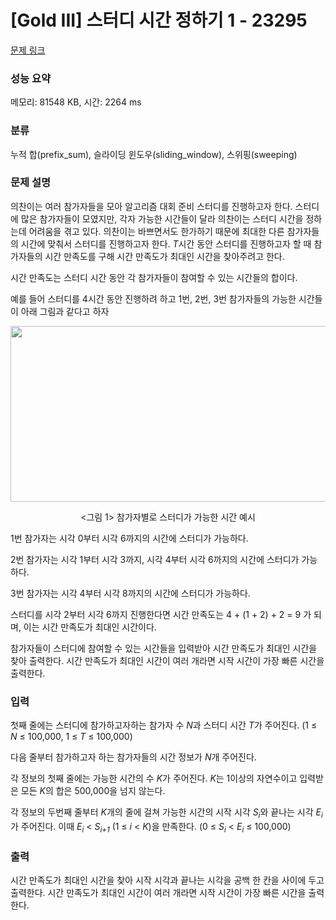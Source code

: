 # [Gold III] 스터디 시간 정하기 1 - 23295 

[문제 링크](https://www.acmicpc.net/problem/23295) 

### 성능 요약

메모리: 81548 KB, 시간: 2264 ms

### 분류

누적 합(prefix_sum), 슬라이딩 윈도우(sliding_window), 스위핑(sweeping)

### 문제 설명

<p>의찬이는 여러 참가자들을 모아 알고리즘 대회 준비 스터디를 진행하고자 한다. 스터디에 많은 참가자들이 모였지만, 각자 가능한 시간들이 달라 의찬이는 스터디 시간을 정하는데 어려움을 겪고 있다. 의찬이는 바쁘면서도 한가하기 때문에 최대한 다른 참가자들의 시간에 맞춰서 스터디를 진행하고자 한다. <em>T</em>시간 동안 스터디를 진행하고자 할 때 참가자들의 시간 만족도를 구해 시간 만족도가 최대인 시간을 찾아주려고 한다.</p>

<p>시간 만족도는 스터디 시간 동안 각 참가자들이 참여할 수 있는 시간들의 합이다.</p>

<p>예를 들어 스터디를 4시간 동안 진행하려 하고 1번, 2번, 3번 참가자들의 가능한 시간들이 아래 그림과 같다고 하자</p>

<p style="text-align: center;"><img alt="" src="https://upload.acmicpc.net/75d67214-cc62-45ce-b6a9-90832a4c985e/-/preview/" style="height: 281px; width: 700px;"></p>

<p style="text-align: center;"><그림 1> 참가자별로 스터디가 가능한 시간 예시</p>

<p>1번 참가자는 시각 0부터 시각 6까지의 시간에 스터디가 가능하다.</p>

<p>2번 참가자는 시각 1부터 시각 3까지, 시각 4부터 시각 6까지의 시간에 스터디가 가능하다.</p>

<p>3번 참가자는 시각 4부터 시각 8까지의 시간에 스터디가 가능하다.</p>

<p>스터디를 시각 2부터 시각 6까지 진행한다면 시간 만족도는 4 + (1 + 2) + 2 = 9 가 되며, 이는 시간 만족도가 최대인 시간이다.</p>

<p>참가자들이 스터디에 참여할 수 있는 시간들을 입력받아 시간 만족도가 최대인 시간을 찾아 출력한다. 시간 만족도가 최대인 시간이 여러 개라면 시작 시간이 가장 빠른 시간을 출력한다.</p>

### 입력 

 <p>첫째 줄에는 스터디에 참가하고자하는 참가자 수 <em>N</em>과 스터디 시간 <em>T</em>가 주어진다. (1 ≤ <em>N</em> ≤ 100,000, 1 ≤ <em>T</em>  ≤ 100,000)</p>

<p>다음 줄부터 참가하고자 하는 참가자들의 시간 정보가 <em>N</em>개 주어진다. </p>

<p>각 정보의 첫째 줄에는 가능한 시간의 수 <em>K</em>가 주어진다. <i>K</i>는 1이상의 자연수이고 입력받은 모든 <i>K</i>의 합은 500,000을 넘지 않는다.</p>

<p>각 정보의 두번째 줄부터 <em>K</em>개의 줄에 걸쳐 가능한 시간의 시작 시각 <em>S<sub>i</sub></em>와 끝나는 시각 <em>E<sub>i</sub></em>가 주어진다. 이때 <em>E<sub>i</sub></em> < <em>S<sub>i+1</sub></em> (1 ≤ <em>i</em> < <em>K</em>)을 만족한다. (0 ≤ <em>S<sub>i</sub></em> < <em>E<sub>i</sub></em> ≤ 100,000)</p>

### 출력 

 <p>시간 만족도가 최대인 시간을 찾아 시작 시각과 끝나는 시각을 공백 한 칸을 사이에 두고 출력한다. 시간 만족도가 최대인 시간이 여러 개라면 시작 시간이 가장 빠른 시간을 출력한다.</p>

